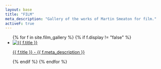 ```yaml
---
layout: base
title: "FILM"
meta_description: "Gallery of the works of Martin Smeaton for film."
activeF: true
---
```


  <section>
    <ul id="gallery">
    {% for f in site.film_gallery %}
      {% if f.display != "false" %}
      <li>
        <a href="{{ f.permalink | relative_url }}">
          <img src="/assets/images/{{ f.img_small | relative_url }}" alt="{{ f.title }}">
          <p>{{ f.title }} - {{ f.meta_description }}</p>
        </a>
      </li>
      {% endif %}
    {% endfor %}
    </ul>
  </section>
